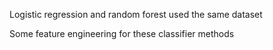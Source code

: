Logistic regression and random forest used the same dataset

Some feature engineering for these classifier methods
